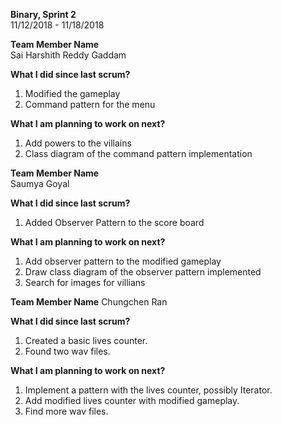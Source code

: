 **Binary, Sprint 2**    
11/12/2018 - 11/18/2018  

**Team Member Name**  
Sai Harshith Reddy Gaddam  

**What I did since last scrum?**
1. Modified the gameplay  
2. Command pattern for the menu  

**What I am planning to work on next?**
1. Add powers to the villains  
2. Class diagram of the command pattern implementation  

**Team Member Name**  
Saumya Goyal 

**What I did since last scrum?**
1. Added Observer Pattern to the score board 

**What I am planning to work on next?**
1. Add observer pattern to the modified gameplay
2. Draw class diagram of the observer pattern implemented
3. Search for images for villians  

**Team Member Name**
Chungchen Ran

**What I did since last scrum?**
1. Created a basic lives counter.
2. Found two wav files.

**What I am planning to work on next?**
1. Implement a pattern with the lives counter, possibly Iterator.
2. Add modified lives counter with modified gameplay.
3. Find more wav files.



